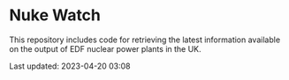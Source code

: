 # Nuke Watch

This repository includes code for retrieving the latest information available on the output of EDF nuclear power plants in the UK.

Last updated: 2023-04-20 03:08